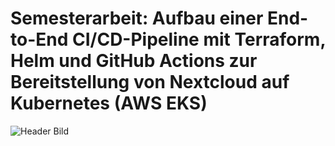 # Semesterarbeit: Aufbau einer End-to-End CI/CD-Pipeline mit Terraform, Helm und GitHub Actions zur Bereitstellung von Nextcloud auf Kubernetes (AWS EKS)

![Header Bild](D:\Nextcloud\assets\header.png)